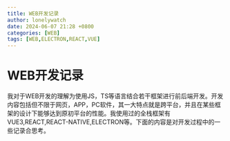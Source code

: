 ```yaml
---
title: WEB开发记录
author: lonelywatch
date: 2024-06-07 21:28 +0800
categories: [WEB]
tags: [WEB,ELECTRON,REACT,VUE]   
---
```


# WEB开发记录

我对于WEB开发的理解为使用JS，TS等语言结合若干框架进行前后端开发。开发内容包括但不限于网页，APP，PC软件，其一大特点就是跨平台，并且在某些框架的设计下能够达到原初平台的性能。我使用过的全栈框架有VUE3,REACT,REACT-NATIVE,ELECTRON等。下面的内容是对开发过程中的一些记录合思考。